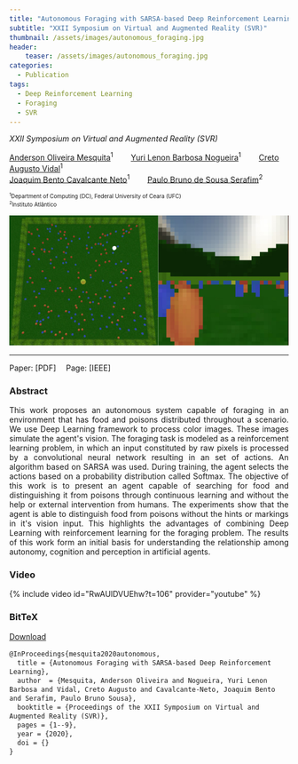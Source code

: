 ```yaml
---
title: "Autonomous Foraging with SARSA-based Deep Reinforcement Learning"
subtitle: "XXII Symposium on Virtual and Augmented Reality (SVR)"
thumbnail: /assets/images/autonomous_foraging.jpg
header:
    teaser: /assets/images/autonomous_foraging.jpg
categories:
  - Publication
tags:
  - Deep Reinforcement Learning
  - Foraging
  - SVR
---
```

<!--__faltando: links pra pdf, ieee e apresentação no youtube, doi no bibtex*__-->
*XXII Symposium on Virtual and Augmented Reality (SVR)*  

[Anderson Oliveira Mesquita](https://www.linkedin.com/in/anderson-oliveira-b65099133/)<sup>1</sup>
  [Yuri Lenon Barbosa Nogueira](http://www.lia.ufc.br/~yuri/)<sup>1</sup>
  [Creto Augusto Vidal](http://www.lia.ufc.br/~cvidal/)<sup>1</sup>  
[Joaquim Bento Cavalcante Neto](http://www.lia.ufc.br/~joaquimb/)<sup>1</sup>
  [Paulo Bruno de Sousa Serafim](https://paulobruno.github.io)<sup>2</sup>

<p style="font-size:0.7em">
    <sup>1</sup>Department of Computing (DC), Federal University of Ceara (UFC)<br>
    <sup>2</sup>Instituto Atlântico
</p>

![Autonomous foraging](/assets/images/autonomous_foraging.jpg)

---

Paper: [PDF]
 Page: [IEEE]


### Abstract

<p style="text-align:justify;">
This work proposes an autonomous system capable of foraging in an environment that has food and poisons distributed throughout a scenario. We use Deep Learning framework to process color images. These images simulate the agent's vision. The foraging task is modeled as a reinforcement learning problem, in which an input constituted by raw pixels is processed by a convolutional neural network resulting in an set of actions. An algorithm based on SARSA was used. During training, the agent selects the actions based on a probability distribution called Softmax. The objective of this work is to present an agent capable of searching for food and distinguishing it from poisons through continuous learning and without the help or external intervention from humans. The experiments show that the agent is able to distinguish food from poisons without the hints or markings in it's vision input. This highlights the advantages of combining Deep Learning with reinforcement learning for the foraging problem. The results of this work form an initial basis for understanding the relationship among autonomy, cognition and perception in artificial agents.
</p>


### Video

{% include video id="RwAUlDVUEhw?t=106" provider="youtube" %}


### BitTeX

<p style="text-align:left">
  <a  href="/assets/citations/mesquita2020autonomous.bib">Download</a>
</p>

```
@InProceedings{mesquita2020autonomous,
  title = {Autonomous Foraging with SARSA-based Deep Reinforcement Learning},
  author  = {Mesquita, Anderson Oliveira and Nogueira, Yuri Lenon Barbosa and Vidal, Creto Augusto and Cavalcante-Neto, Joaquim Bento and Serafim, Paulo Bruno Sousa},
  booktitle = {Proceedings of the XXII Symposium on Virtual and Augmented Reality (SVR)},
  pages = {1--9},
  year = {2020},
  doi = {}
}
```
